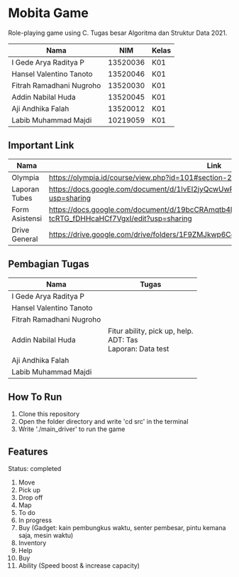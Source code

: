 # Mobita Game
Role-playing game using C.
Tugas besar Algoritma dan Struktur Data 2021.

Nama | NIM | Kelas
--- | --- | --- 
I Gede Arya Raditya P | 13520036 | K01 
Hansel Valentino Tanoto | 13520046 | K01 
Fitrah Ramadhani Nugroho | 13520030 | K01 
Addin Nabilal Huda | 13520045 | K01 
Aji Andhika Falah | 13520012 | K01 
Labib Muhammad Majdi | 10219059 | K01 

## Important Link
Nama | Link 
--- | --- 
Olympia | https://olympia.id/course/view.php?id=101#section-2  
Laporan Tubes | https://docs.google.com/document/d/1IvEI2jyQcwUwPL1SW3IiQymsRt1lKr02ppNrqrMn3sM/edit?usp=sharing 
Form Asistensi | https://docs.google.com/document/d/19bcCRAmqtb4Ipg7mcIXh14-tcRTG_fDHHcaHCf7VgxI/edit?usp=sharing 
Drive General | https://drive.google.com/drive/folders/1F9ZMJkwp6CqOKKLyZvfg7MpT1Xmx2UxH?usp=sharing

## Pembagian Tugas
Nama | Tugas
--- | ---
I Gede Arya Raditya P | 
Hansel Valentino Tanoto |  
Fitrah Ramadhani Nugroho | 
Addin Nabilal Huda | Fitur ability, pick up, help. <br> ADT: Tas <br> Laporan: Data test |
Aji Andhika Falah | 
Labib Muhammad Majdi |

## How To Run
1. Clone this repository
2. Open the folder directory and write 'cd src' in the terminal
3. Write './main_driver' to run the game

## Features
Status: completed
1. Move
2. Pick up
3. Drop off
4. Map
5. To do
6. In progress
7. Buy (Gadget: kain pembungkus waktu, senter pembesar, pintu kemana saja, mesin waktu)
8. Inventory
9. Help
10. Buy
11. Ability (Speed boost & increase capacity)
